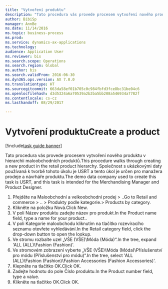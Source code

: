 ```yaml
--- 
title: "Vytvoření produktu"
description: "Tato procedura vás provede procesem vytvoření nového produktu v hierarchii maloobchodních produktů."
author: BibiSp
manager: AnnBe
ms.date: 11/14/2016
ms.topic: business-process
ms.prod: 
ms.service: dynamics-ax-applications
ms.technology: 
audience: Application User
ms.reviewer: bis
ms.search.scope: Operations
ms.search.region: Global
ms.author: bis
ms.search.validFrom: 2016-06-30
ms.dyn365.ops.version: AX 7.0.0
ms.translationtype: HT
ms.sourcegitcommit: 663da58ef01b705c0c984fbfd3fce8bc31be04c6
ms.openlocfilehash: d3d5324a6a70539a2b2ba5bb208a546934a7782f
ms.contentlocale: cs-cz
ms.lasthandoff: 08/29/2017

---
```

# <a name="create-a-product"></a><span data-ttu-id="6e99e-103">Vytvoření produktu</span><span class="sxs-lookup"><span data-stu-id="6e99e-103">Create a product</span></span>

[!include[task guide banner](../../includes/task-guide-banner.md)]

<span data-ttu-id="6e99e-104">Tato procedura vás provede procesem vytvoření nového produktu v hierarchii maloobchodních produktů.</span><span class="sxs-lookup"><span data-stu-id="6e99e-104">This procedure walks through creating a new product in the retail product hierarchy.</span></span> <span data-ttu-id="6e99e-105">Společnost s ukázkovými daty používaná k tvorbě tohoto úkolu je USRT a tento úkol je určen pro manažera prodeje a návrháře produktu.</span><span class="sxs-lookup"><span data-stu-id="6e99e-105">The demo data company used to create this task is USRT, and this task is intended for the Merchandising Manager and Product Designer.</span></span>

1. <span data-ttu-id="6e99e-106">Přejděte na Maloobchodní a velkoobchodní prodej > ..</span><span class="sxs-lookup"><span data-stu-id="6e99e-106">Go to Retail and commerce > ..</span></span> <span data-ttu-id="6e99e-107">> Produkty podle kategorie.</span><span class="sxs-lookup"><span data-stu-id="6e99e-107">> Products by category.</span></span>
2. <span data-ttu-id="6e99e-108">Klikněte na položku Nová.</span><span class="sxs-lookup"><span data-stu-id="6e99e-108">Click New.</span></span>
3. <span data-ttu-id="6e99e-109">V poli Název produktu zadejte název pro produkt.</span><span class="sxs-lookup"><span data-stu-id="6e99e-109">In the Product name field, type a name for your product..</span></span>
4. <span data-ttu-id="6e99e-110">V poli Kategorie maloobchodu kliknutím na tlačítko rozevíracího seznamu otevřete vyhledávání.</span><span class="sxs-lookup"><span data-stu-id="6e99e-110">In the Retail category field, click the drop-down button to open the lookup.</span></span>
5. <span data-ttu-id="6e99e-111">Ve stromu rozbalte uzel „VŠE (VŠE)\Móda (Móda)“.</span><span class="sxs-lookup"><span data-stu-id="6e99e-111">In the tree, expand 'ALL (ALL)\Fashion (Fashion)'.</span></span>
6. <span data-ttu-id="6e99e-112">Ve stromovém zobrazení vyberte „VŠE (VŠE)\Móda (Móda)\Příslušenství pro módu (Příslušenství pro módu)“.</span><span class="sxs-lookup"><span data-stu-id="6e99e-112">In the tree, select 'ALL (ALL)\Fashion (Fashion)\Fashion Accessories (Fashion Accessories)'.</span></span>
7. <span data-ttu-id="6e99e-113">Klepněte na tlačítko OK.</span><span class="sxs-lookup"><span data-stu-id="6e99e-113">Click OK.</span></span>
8. <span data-ttu-id="6e99e-114">Zadejte hodnotu do pole Číslo produktu.</span><span class="sxs-lookup"><span data-stu-id="6e99e-114">In the Product number field, type a value.</span></span>
9. <span data-ttu-id="6e99e-115">Klikněte na tlačítko OK.</span><span class="sxs-lookup"><span data-stu-id="6e99e-115">Click OK.</span></span>


